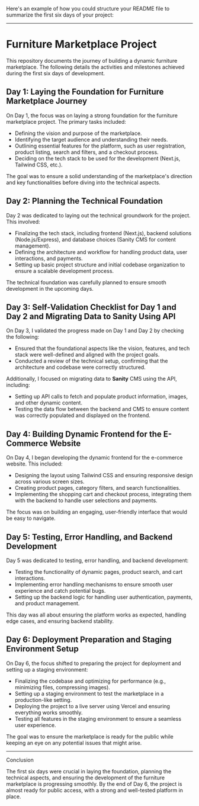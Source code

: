 Here's an example of how you could structure your README file to summarize the first six days of your project:

---

# Furniture Marketplace Project

This repository documents the journey of building a dynamic furniture marketplace. The following details the activities and milestones achieved during the first six days of development.

## Day 1: Laying the Foundation for Furniture Marketplace Journey

On Day 1, the focus was on laying a strong foundation for the furniture marketplace project. The primary tasks included:

- Defining the vision and purpose of the marketplace.
- Identifying the target audience and understanding their needs.
- Outlining essential features for the platform, such as user registration, product listing, search and filters, and a checkout process.
- Deciding on the tech stack to be used for the development (Next.js, Tailwind CSS, etc.).

The goal was to ensure a solid understanding of the marketplace's direction and key functionalities before diving into the technical aspects.

## Day 2: Planning the Technical Foundation

Day 2 was dedicated to laying out the technical groundwork for the project. This involved:

- Finalizing the tech stack, including frontend (Next.js), backend solutions (Node.js/Express), and database choices (Sanity CMS for content management).
- Defining the architecture and workflow for handling product data, user interactions, and payments.
- Setting up basic project structure and initial codebase organization to ensure a scalable development process.

The technical foundation was carefully planned to ensure smooth development in the upcoming days.

## Day 3: Self-Validation Checklist for Day 1 and Day 2 and Migrating Data to Sanity Using API

On Day 3, I validated the progress made on Day 1 and Day 2 by checking the following:

- Ensured that the foundational aspects like the vision, features, and tech stack were well-defined and aligned with the project goals.
- Conducted a review of the technical setup, confirming that the architecture and codebase were correctly structured.

Additionally, I focused on migrating data to **Sanity** CMS using the API, including:

- Setting up API calls to fetch and populate product information, images, and other dynamic content.
- Testing the data flow between the backend and CMS to ensure content was correctly populated and displayed on the frontend.

## Day 4: Building Dynamic Frontend for the E-Commerce Website

On Day 4, I began developing the dynamic frontend for the e-commerce website. This included:

- Designing the layout using Tailwind CSS and ensuring responsive design across various screen sizes.
- Creating product pages, category filters, and search functionalities.
- Implementing the shopping cart and checkout process, integrating them with the backend to handle user selections and payments.

The focus was on building an engaging, user-friendly interface that would be easy to navigate.

## Day 5: Testing, Error Handling, and Backend Development

Day 5 was dedicated to testing, error handling, and backend development:

- Testing the functionality of dynamic pages, product search, and cart interactions.
- Implementing error handling mechanisms to ensure smooth user experience and catch potential bugs.
- Setting up the backend logic for handling user authentication, payments, and product management.

This day was all about ensuring the platform works as expected, handling edge cases, and ensuring backend stability.

## Day 6: Deployment Preparation and Staging Environment Setup

On Day 6, the focus shifted to preparing the project for deployment and setting up a staging environment:

- Finalizing the codebase and optimizing for performance (e.g., minimizing files, compressing images).
- Setting up a staging environment to test the marketplace in a production-like setting.
- Deploying the project to a live server using Vercel and ensuring everything works smoothly.
- Testing all features in the staging environment to ensure a seamless user experience.

The goal was to ensure the marketplace is ready for the public while keeping an eye on any potential issues that might arise.

---

 Conclusion

The first six days were crucial in laying the foundation, planning the technical aspects, and ensuring the development of the furniture marketplace is progressing smoothly. By the end of Day 6, the project is almost ready for public access, with a strong and well-tested platform in place.


